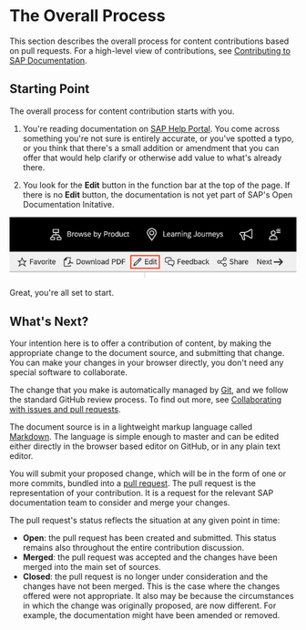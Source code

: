 # The Overall Process

This section describes the overall process for content contributions based on pull requests. For a high-level view of contributions, see [Contributing to SAP Documentation](../contributing.md).

## Starting Point

The overall process for content contribution starts with you.

1. You're reading documentation on [SAP Help Portal](http://help.sap.com). You come across something you're not sure is entirely accurate, or you've spotted a typo, or you think that there's a small addition or amendment that you can offer that would help clarify or otherwise add value to what's already there.

2. You look for the **Edit** button in the function bar at the top of the page. If there is no **Edit** button, the documentation is not yet part of SAP's Open Documentation Initative.

![Content contribution link](../assets/content-contribution-link.png)

Great, you're all set to start.

## What's Next?

Your intention here is to offer a contribution of content, by making the appropriate change to the document source, and submitting that change. You can make your changes in your browser directly, you don't need any special software to collaborate.

The change that you make is automatically managed by [Git][git], and we follow the standard GitHub review process. To find out more, see [Collaborating with issues and pull requests][github-pull-request].

The document source is in a lightweight markup language called [Markdown][markdown]. The language is simple enough to master and can be edited either directly in the browser based editor on GitHub, or in any plain text editor.

You will submit your proposed change, which will be in the form of one or more commits, bundled into a [pull request][github-pull-request]. The pull request is the representation of your contribution.  It is a request for the relevant SAP documentation team to consider and merge your changes.

The pull request's status reflects the situation at any given point in time:

- **Open**: the pull request has been created and submitted. This status remains also throughout the entire contribution discussion.
- **Merged**: the pull request was accepted and the changes have been merged into the main set of sources.
- **Closed**: the pull request is no longer under consideration and the changes have not been merged. This is the case where the changes offered were not appropriate. It also may be because the circumstances in which the change was originally proposed, are now different. For example, the documentation might have been amended or removed.

[sap-help-portal]: https://help.sap.com
[markdown]: https://en.wikipedia.org/wiki/Markdown
[git]: https://en.wikipedia.org/wiki/Git
[github]: https://github.com
[github-pull-request]: https://docs.github.com/en/github/collaborating-with-issues-and-pull-requests/about-pull-requests
